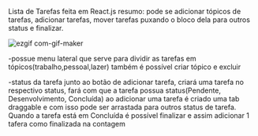 Lista de Tarefas feita em React.js
  resumo: pode se adicionar tópicos de tarefas, adicionar tarefas, mover tarefas puxando o bloco dela para outros status e finalizar.
  
![ezgif com-gif-maker](https://user-images.githubusercontent.com/71355927/156895666-fa44ceb3-493b-4189-b769-62ebc121b4b5.gif)


-possue menu lateral que serve para dividir as tarefas em tópicos(trabalho,pessoal,lazer)
  também é possível criar tópico e excluir
  
-status da tarefa junto ao botão de adicionar tarefa, criará uma tarefa no respectivo status, fará com que a tarefa possua status(Pendente, Desenvolvimento, Concluída)
  ao adicionar uma tarefa é criado uma tab draggable e com isso pode ser arrastada para outros status de tarefa.
  Quando a tarefa está em Concluída é possível finalizar e assim adicionar 1 tafera como finalizada na contagem
